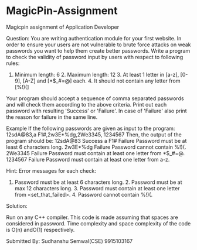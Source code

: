 # MagicPin-Assignment
Magicpin assignment of Application Developer

Question:
You are writing authentication module for  your first website. In order to ensure your users are not vulnerable to brute force attacks on weak passwords you want to help them create better passwords. Write a program to check the validity of password input by users with respect to following rules: 
1. Minimum length: 6 2. Maximum length: 12 3. At least 1 letter in [a-z], [0-9], [A-Z] and [*$_#=@] each. 4. It should not contain any letter from [%!)(] 
 
Your program should accept a sequence of comma separated passwords and will check them according to the above criteria. Print out each password with resulting 'Success' or 'Failure'. In case of 'Failure' also print the reason for failure in the same line. 
 
Example If the following passwords are given as input to the program: 12sdA@83,a F1#,2w3E*%dg,2We3345, 1234567 Then, the output of the program should be: 12sdA@83 Success a F1# Failure Password must be at least 6 characters long. 2w3E*%dg Failure Password cannot contain %!)(. 2We3345 Failure Password must contain at least one letter from *$_#=@. 1234567 Failure Password must contain at least one letter from a-z. 
 
Hint: Error messages for each check: 
 
1. Password must be at least 6 characters long. 2. Password must be at max 12 characters long. 3. Password must contain at least one letter from <set_that_failed>. 4. Password cannot contain %!)(. 
 
 
 
Solution:


Run on any C++ compiler.
This code is made assuming that spaces are considered in password.
Time complexity and space complexity of the code is O(n) andO(1) respectively.


Submitted By:
Sudhanshu Semwal(CSE)
9915103167

